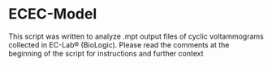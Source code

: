 # ECEC-Model
This script was written to analyze .mpt output files of cyclic voltammograms collected in EC-Lab® (BioLogic). Please read the comments at the beginning of the script for instructions and further context 
